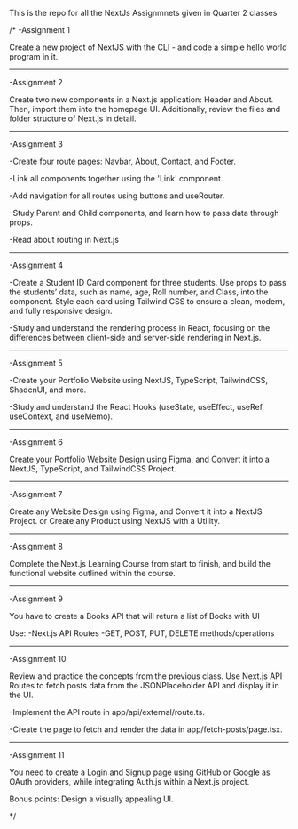 This is the repo for all the NextJs Assignmnets given in Quarter 2 classes

/*
-Assignment 1

Create a new project of NextJS with the CLI - and code a simple hello world program in it.

---------------------------------------------------------------------------------------------

-Assignment 2

Create two new components in a Next.js application: Header and About. Then, import them into the homepage UI. Additionally, review the files and folder structure of Next.js in detail.

----------------------------------------------------------------------------------------------

-Assignment 3

-Create four route pages: Navbar, About, Contact, and Footer.

-Link all components together using the 'Link' component.

-Add navigation for all routes using buttons and useRouter.

-Study Parent and Child components, and learn how to pass data through props.

-Read about routing in Next.js


---------------------------------------------------------------------------------------------


-Assignment 4

-Create a Student ID Card component for three students. Use props to pass the students’ data, such as name, age, Roll number, and Class, into the component. Style each card using Tailwind CSS to ensure a clean, modern, and fully responsive design.

-Study and understand the rendering process in React, focusing on the differences between client-side and server-side rendering in Next.js.


----------------------------------------------------------------------------------------------

-Assignment 5

-Create your Portfolio Website using NextJS, TypeScript, TailwindCSS, ShadcnUI, and more.

-Study and understand the React Hooks (useState, useEffect, useRef, useContext, and useMemo).


---------------------------------------------------------------------------------------------


-Assignment 6

Create your Portfolio Website Design using Figma, and Convert it into a NextJS, TypeScript, and TailwindCSS Project.


---------------------------------------------------------------------------------------------


-Assignment 7

Create any Website Design using Figma, and Convert it into a NextJS Project.
or
Create any Product using NextJS with a Utility.


----------------------------------------------------------------------------------------------


-Assignment 8

Complete the Next.js Learning Course from start to finish, and build the functional website outlined within the course.


-----------------------------------------------------------------------------------------------


-Assignment 9

You have to create a Books API that will return a list of Books with UI

Use:
-Next.js API Routes
-GET, POST, PUT, DELETE methods/operations


-----------------------------------------------------------------------------------------------


-Assignment 10

Review and practice the concepts from the previous class. Use Next.js API Routes to fetch posts data from the JSONPlaceholder API and display it in the UI.

-Implement the API route in app/api/external/route.ts.

-Create the page to fetch and render the data in app/fetch-posts/page.tsx.


-----------------------------------------------------------------------------------------------


-Assignment 11

You need to create a Login and Signup page using GitHub or Google as OAuth providers, while integrating Auth.js within a Next.js project.

Bonus points: Design a visually appealing UI.

*/
